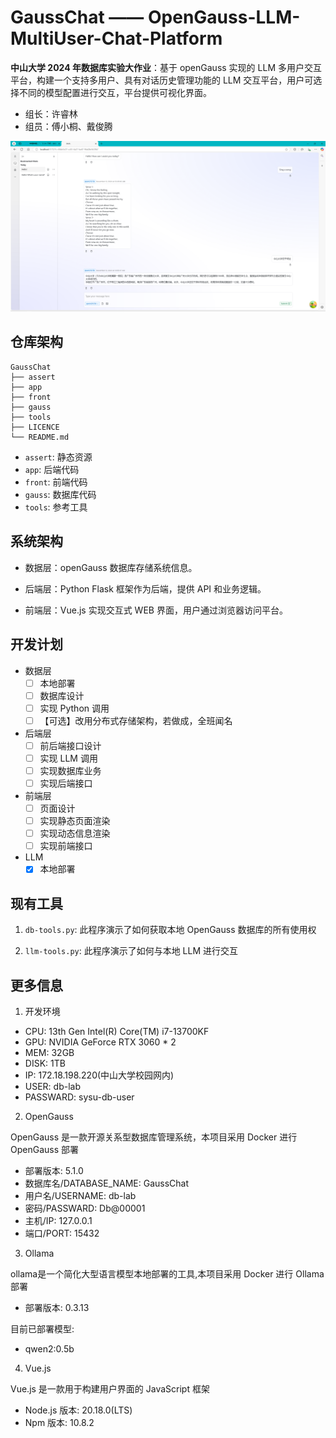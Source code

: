 # GaussChat —— OpenGauss-LLM-MultiUser-Chat-Platform

**中山大学 2024 年数据库实验大作业**：基于 openGauss 实现的 LLM 多用户交互平台，构建一个支持多用户、具有对话历史管理功能的 LLM 交互平台，用户可选择不同的模型配置进行交互，平台提供可视化界面。

- 组长：许睿林
- 组员：傅小桐、戴俊腾

![img](assert/GaussChat.png)

## 仓库架构

```Tree
GaussChat
├── assert
├── app
├── front
├── gauss
├── tools
├── LICENCE
└── README.md
```

- `assert`: 静态资源
- `app`: 后端代码
- `front`: 前端代码
- `gauss`: 数据库代码
- `tools`: 参考工具

## 系统架构

- 数据层：openGauss 数据库存储系统信息。

- 后端层：Python Flask 框架作为后端，提供 API 和业务逻辑。

- 前端层：Vue.js 实现交互式 WEB 界面，用户通过浏览器访问平台。

## 开发计划

- 数据层
    - [ ] 本地部署
    - [ ] 数据库设计
    - [ ] 实现 Python 调用
    - [ ] 【可选】改用分布式存储架构，若做成，全班闻名
- 后端层
    - [ ] 前后端接口设计
    - [ ] 实现 LLM 调用
    - [ ] 实现数据库业务
    - [ ] 实现后端接口
- 前端层
    - [ ] 页面设计
    - [ ] 实现静态页面渲染
    - [ ] 实现动态信息渲染
    - [ ] 实现前端接口
- LLM
    - [x] 本地部署

## 现有工具

1. `db-tools.py`: 此程序演示了如何获取本地 OpenGauss 数据库的所有使用权

2. `llm-tools.py`: 此程序演示了如何与本地 LLM 进行交互

## 更多信息

1. 开发环境

- CPU: 13th Gen Intel(R) Core(TM) i7-13700KF
- GPU: NVIDIA GeForce RTX 3060 * 2
- MEM: 32GB
- DISK: 1TB
- IP: 172.18.198.220(中山大学校园网内)
- USER: db-lab
- PASSWARD: sysu-db-user

2. OpenGauss

OpenGauss 是一款开源关系型数据库管理系统，本项目采用 Docker 进行 OpenGauss 部署

- 部署版本: 5.1.0
- 数据库名/DATABASE_NAME: GaussChat
- 用户名/USERNAME: db-lab
- 密码/PASSWARD: Db@00001
- 主机/IP: 127.0.0.1
- 端口/PORT: 15432

3. Ollama

ollama是一个简化大型语言模型本地部署的工具,本项目采用 Docker 进行 Ollama 部署

- 部署版本: 0.3.13

目前已部署模型:

- qwen2:0.5b

4. Vue.js

Vue.js 是一款用于构建用户界面的 JavaScript 框架

- Node.js 版本: 20.18.0(LTS)
- Npm 版本: 10.8.2